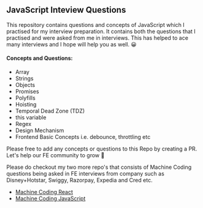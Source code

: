 ## JavaScript Inteview Questions

This repository contains questions and concepts of JavaScript which I practised for my interview preparation.  It contains both the questions that I practised and were asked from me in interviews. This has helped to ace many interviews and I hope will help you as well. 😀

#### Concepts and Questions:
- Array
- Strings
- Objects
- Promises
- Polyfills
- Hoisting
- Temporal Dead Zone (TDZ)
- this variable
- Regex
- Design Mechanism
- Frontend Basic Concepts i.e. debounce, throttling etc

Please free to add any concepts or questions to this Repo by creating a PR. Let's help our FE community to grow 🚀

Please do checkout my two more repo's that consists of Machine Coding questions being asked in FE interviews from company such as Disney+Hotstar, Swiggy, Razorpay, Expedia and Cred etc.
- [Machine Coding React](https://github.com/imanshu03/MachineCodingReact "Machine Coding React")
- [Machine Coding JavaScript](https://github.com/imanshu03/MachineCodingJavaScript "Machine Coding JavaScript")
